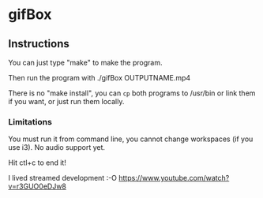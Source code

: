 # gifBox

## Instructions

You can just type "make" to make the program.

Then run the program with ./gifBox OUTPUTNAME.mp4

There is no "make install", you can `cp` both programs to /usr/bin or link them if you want, or just run them locally.

### Limitations

You must run it from command line, you cannot change workspaces (if you use i3). No audio support yet.

Hit ctl+c to end it!

I lived streamed development :-O https://www.youtube.com/watch?v=r3GUO0eDJw8
